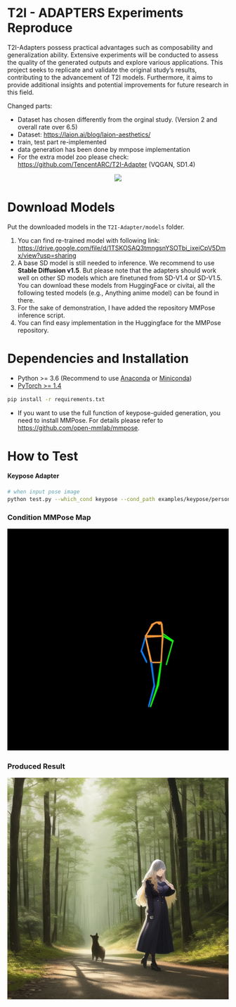 # T2I - ADAPTERS Experiments Reproduce

T2I-Adapters possess practical advantages such as composability and generalization ability. Extensive experiments will be
conducted to assess the quality of the generated outputs and explore various applications. This project seeks to replicate and validate the original study’s results, contributing to the advancement of T2I models. Furthermore, it aims to provide
additional insights and potential improvements for future research in this field.

Changed parts:
- Dataset has chosen differently from the orginal study. (Version 2 and overall rate over 6.5)
- Dataset: https://laion.ai/blog/laion-aesthetics/
- train, test part re-implemented
- data generation has been done by mmpose implementation
- For the extra model zoo please check: https://github.com/TencentARC/T2I-Adapter (VQGAN, SD1.4)

<p align="center">
  <img src="https://user-images.githubusercontent.com/17445847/225639246-26ee67a9-a9d9-47e4-b3bf-813d570e3d96.png" height=320>
  <!-- You can find more examples [here](docs/examples.md) -->
</p>

# Download Models

Put the downloaded models in the `T2I-Adapter/models` folder.

1. You can find re-trained model with following link: https://drive.google.com/file/d/1TSKOSAQ3tmngsnYSOTbi_ixeiCpV5Dmx/view?usp=sharing
2. A base SD model is still needed to inference. We recommend to use **Stable Diffusion v1.5**. But please note that the adapters should work well on other SD models which are finetuned from SD-V1.4 or SD-V1.5. You can download these models from HuggingFace or civitai, all the following tested models (e.g., Anything anime model) can be found in there.
3. For the sake of demonstration, I have added the repository MMPose inference script.
4. You can find easy implementation in the Huggingface for the MMPose repository.

# Dependencies and Installation

- Python >= 3.6 (Recommend to use [Anaconda](https://www.anaconda.com/download/#linux) or [Miniconda](https://docs.conda.io/en/latest/miniconda.html))
- [PyTorch >= 1.4](https://pytorch.org/)
```bash
pip install -r requirements.txt
```
- If you want to use the full function of keypose-guided generation, you need to install MMPose. For details please refer to <https://github.com/open-mmlab/mmpose>.

# How to Test

#### **Keypose Adapter**

```bash
# when input pose image
python test.py --which_cond keypose --cond_path examples/keypose/person_keypose.png --cond_inp_type keypose --prompt "astronaut, best quality, extremely detailed" --sd_ckpt models/v1-5-pruned-emaonly.ckpt --resize_short_edge 512 --cond_tau 1.0 --cond_weight 1.0 --n_samples 2 --adapter_ckpt models/best_checkpoint_t2iadapter.pth
```
### Condition MMPose Map
![Alt Text](00006_openpose.png)
### Produced Result
![Alt Text](00006_result.png)
